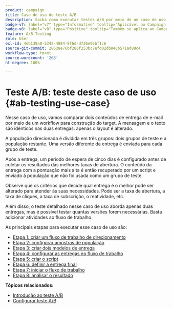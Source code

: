 ```yaml
---
product: campaign
title: Caso de uso de teste A/B
description: Saiba como executar testes A/B por meio de um caso de uso dedicado
badge-v7: label="v7" type="Informative" tooltip="Aplicável ao Campaign Classic v7"
badge-v8: label="v8" type="Positive" tooltip="Também se aplica ao Campaign v8"
feature: A/B Testing
role: User
exl-id: 4eb139a0-5342-4084-9f6d-d736e05bf1c6
source-git-commit: 28638e76bf286f253bc7efd02db848b571ad88c4
workflow-type: tm+mt
source-wordcount: '268'
ht-degree: 100%

---
```


# Teste A/B: teste deste caso de uso {#ab-testing-use-case}

Nesse caso de uso, vamos comparar dois conteúdos de entrega de e-mail por meio de um workflow para construção do target. A mensagem e o texto são idênticos nas duas entregas: apenas o layout é alterado.

A população direcionada é dividida em três grupos: dois grupos de teste e a população restante. Uma versão diferente da entrega é enviada para cada grupo de teste.

Após a entrega, um período de espera de cinco dias é configurado antes de coletar os resultados das melhores taxas de abertura. O conteúdo da entrega com a pontuação mais alta é então recuperado por um script e enviado à população que não foi usada como um grupo de teste.

Observe que os critérios que decide qual entrega é o melhor pode ser alterado para atender às suas necessidades. Pode ser a taxa de abertura, a taxa de cliques, a taxa de subscrição, o reatividade, etc.

Além disso, o teste detalhado nesse caso de uso aborda apenas duas entregas, mas é possível testar quantas versões forem necessárias. Basta adicionar atividades ao fluxo de trabalho.

As principais etapas para executar esse caso de uso são:

* [Etapa 1: criar um fluxo de trabalho de direcionamento](a-b-testing-uc-targeting-workflow.md)
* [Etapa 2: configurar amostras de população](a-b-testing-uc-population-samples.md)
* [Etapa 3: criar dois modelos de entrega](a-b-testing-uc-delivery-templates.md)
* [Etapa 4: configurar as entregas no fluxo de trabalho](a-b-testing-uc-configuring-deliveries.md)
* [Etapa 5: criar o script](a-b-testing-uc-script.md)
* [Etapa 6: definir a entrega final](a-b-testing-uc-final-delivery.md)
* [Etapa 7: iniciar o fluxo de trabalho](a-b-testing-uc-start-workflow.md)
* [Etapa 8: analisar o resultado](a-b-testing-uc-analyzing.md)

**Tópicos relacionados:**

* [Introdução ao teste A/B](get-started-a-b-testing.md)
* [Configurar teste A/B](configuring-a-b-testing.md)

